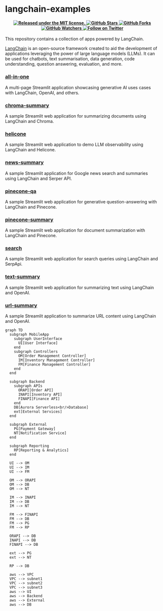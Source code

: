 # langchain-examples

<h4 align="center">
  <a href="https://github.com/thirunavukkarasu/langchain-examples/blob/main/LICENSE">
    <img src="https://img.shields.io/badge/license-MIT-blue.svg" alt="Released under the MIT license." />
  </a>
  <a href="https://github.com/thirunavukkarasu/langchain-examples">
    <img src="https://img.shields.io/github/stars/thirunavukkarasu/langchain-examples" alt="GitHub Stars" />
  </a>
  <a href="https://github.com/thirunavukkarasu/langchain-examples">
    <img src="https://img.shields.io/github/forks/thirunavukkarasu/langchain-examples" alt="GitHub Forks" />
  </a>
  <a href="https://github.com/thirunavukkarasu/langchain-examples">
    <img src="https://img.shields.io/github/watchers/thirunavukkarasu/langchain-examples" alt="GitHub Watchers" />
  </a>
  <a href="https://twitter.com/thiru_ma">
    <img src="https://img.shields.io/twitter/follow/thirunavukkarasu?label=Follow" alt="Follow on Twitter" />
  </a>
</h4>

This repository contains a collection of apps powered by LangChain.

[LangChain](https://langchain.readthedocs.io/en/latest) is an open-source framework created to aid the development of applications leveraging the power of large language models (LLMs). It can be used for chatbots, text summarisation, data generation, code understanding, question answering, evaluation, and more.

### [all-in-one](https://github.com/thirunavukkarasu/langchain-examples/blob/main/all-in-one)

A multi-page Streamlit application showcasing generative AI uses cases with LangChain, OpenAI, and others.

### [chroma-summary](https://github.com/thirunavukkarasu/langchain-examples/blob/main/chroma-summary)

A sample Streamlit web application for summarizing documents using LangChain and Chroma.

### [helicone](https://github.com/thirunavukkarasu/langchain-examples/blob/main/helicone)

A sample Streamlit web application to demo LLM observability using LangChain and Helicone.

### [news-summary](https://github.com/thirunavukkarasu/langchain-examples/blob/main/news-summary)

A sample Streamlit application for Google news search and summaries using LangChain and Serper API.

### [pinecone-qa](https://github.com/thirunavukkarasu/langchain-examples/blob/main/pinecone-qa)

A sample Streamlit web application for generative question-answering with LangChain and Pinecone.

### [pinecone-summary](https://github.com/thirunavukkarasu/langchain-examples/blob/main/pinecone-summary)

A sample Streamlit web application for document summarization with LangChain and Pinecone.

### [search](https://github.com/thirunavukkarasu/langchain-examples/blob/main/search)

A sample Streamlit web application for search queries using LangChain and SerpApi.

### [text-summary](https://github.com/thirunavukkarasu/langchain-examples/blob/main/text-summary)

A sample Streamlit web application for summarizing text using LangChain and OpenAI.

### [url-summary](https://github.com/thirunavukkarasu/langchain-examples/blob/main/url-summary)

A sample Streamlit application to summarize URL content using LangChain and OpenAI.

```mermaid
graph TD
  subgraph MobileApp
    subgraph UserInterface
      UI[User Interface]
    end
    subgraph Controllers
      OM[Order Management Controller]
      IM[Inventory Management Controller]
      FM[Finance Management Controller]
    end
  end

  subgraph Backend
    subgraph APIs
      ORAPI[Order API]
      INAPI[Inventory API]
      FINAPI[Finance API]
    end
    DB[Aurora Serverless<br/>Database]
    ext[External Services]
  end

  subgraph External
    PG[Payment Gateway]
    NT[Notification Service]
  end

  subgraph Reporting
    RP[Reporting & Analytics]
  end

  UI --> OM
  UI --> IM
  UI --> FM

  OM --> ORAPI
  OM --> DB
  OM --> NT

  IM --> INAPI
  IM --> DB
  IM --> NT

  FM --> FINAPI
  FM --> DB
  FM --> PG
  FM --> RP

  ORAPI --> DB
  INAPI --> DB
  FINAPI --> DB

  ext --> PG
  ext --> NT

  RP --> DB

  aws --> VPC
  VPC --> subnet1
  VPC --> subnet2
  VPC --> subnet3
  aws --> UI
  aws --> Backend
  aws --> External
  aws --> DB


```
